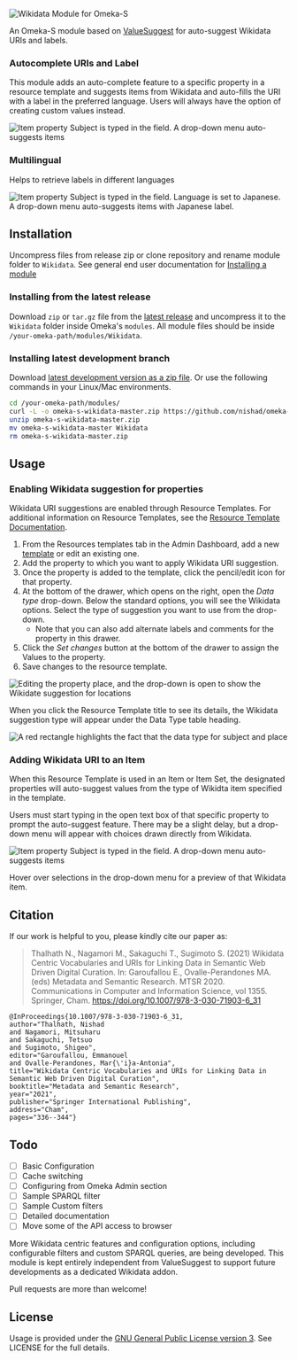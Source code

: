![Wikidata Module for Omeka-S](https://nishad.github.io/omeka-s-wikidata/docs/images/module-banner.png)

An Omeka-S module based on [ValueSuggest](https://omeka.org/s/modules/ValueSuggest/) for auto-suggest Wikidata URIs and labels.

### Autocomplete URIs and Label
This module adds an auto-complete feature to a specific property in a resource template and suggests items from Wikidata and auto-fills the URI with a label in the preferred language. Users will always have the option of creating custom values instead.

![Item property Subject is typed in the field. A drop-down menu auto-suggests items](https://nishad.github.io/omeka-s-wikidata/docs/images/demo.gif)

### Multilingual

Helps to retrieve labels in different languages

![Item property Subject is typed in the field. Language is set to Japanese. A drop-down menu auto-suggests items with Japanese label.](https://nishad.github.io/omeka-s-wikidata/docs/images/demo_ja.gif)

## Installation

Uncompress files from release zip or clone repository and rename module folder to `Wikidata`. See general end user documentation for [Installing a module](http://omeka.org/s/docs/user-manual/modules/#installing-modules)


### Installing from the latest release

Download `zip` or `tar.gz` file from the [latest release](https://github.com/nishad/omeka-s-wikidata/releases/latest) and uncompress it to the `Wikidata` folder inside Omeka's `modules`. All module files should be inside `/your-omeka-path/modules/Wikidata`.


### Installing latest development branch 

Download [latest development version as a zip file](https://github.com/nishad/omeka-s-wikidata/archive/master.zip). Or use the following commands in your Linux/Mac environments.

``` bash
cd /your-omeka-path/modules/
curl -L -o omeka-s-wikidata-master.zip https://github.com/nishad/omeka-s-wikidata/archive/master.zip
unzip omeka-s-wikidata-master.zip
mv omeka-s-wikidata-master Wikidata
rm omeka-s-wikidata-master.zip
```

## Usage

### Enabling Wikidata suggestion for properties

Wikidata URI suggestions are enabled through Resource Templates. For additional information on Resource Templates, see the [Resource Template Documentation](https://omeka.org/s/docs/user-manual/content/resource-template/).

1. From the Resources templates tab in the Admin Dashboard, add a new [template](https://omeka.org/s/docs/user-manual/content/resource-template/) or edit an existing one.
2. Add the property to which you want to apply Wikidata URI suggestion. 
3. Once the property is added to the template, click the pencil/edit icon for that property.
4. At the bottom of the drawer, which opens on the right, open the *Data type* drop-down. Below the standard options, you will see the Wikidata options. Select the type of suggestion you want to use from the drop-down.
    - Note that you can also add alternate labels and comments for the property in this drawer.
6. Click the *Set changes* button at the bottom of the drawer to assign the Values to the property. 
7. Save changes to the resource template. 


![Editing the property place, and the drop-down is open to show the Wikidate suggestion for locations](https://nishad.github.io/omeka-s-wikidata/docs/images/enable-for-properties.gif)

When you click the Resource Template title to see its details, the Wikidata suggestion type will appear under the Data Type table heading.

![A red rectangle highlights the fact that the data type for subject and place](https://nishad.github.io/omeka-s-wikidata/docs/images/resource-template.png)


### Adding Wikidata URI to an Item

When this Resource Template is used in an Item or Item Set, the designated properties will auto-suggest values from the type of Wikidta item specified in the template. 

Users must start typing in the open text box of that specific property to prompt the auto-suggest feature. There may be a slight delay, but a drop-down menu will appear with choices drawn directly from Wikidata.

![Item property Subject is typed in the field. A drop-down menu auto-suggests items](https://nishad.github.io/omeka-s-wikidata/docs/images/demo.gif)

Hover over selections in the drop-down menu for a preview of that Wikidata item.

## Citation

If our work is helpful to you, please kindly cite our paper as:

> Thalhath N., Nagamori M., Sakaguchi T., Sugimoto S. (2021) Wikidata Centric Vocabularies and URIs for Linking Data in Semantic Web Driven Digital Curation. In: Garoufallou E., Ovalle-Perandones MA. (eds) Metadata and Semantic Research. MTSR 2020. Communications in Computer and Information Science, vol 1355. Springer, Cham. https://doi.org/10.1007/978-3-030-71903-6_31


```
@InProceedings{10.1007/978-3-030-71903-6_31,
author="Thalhath, Nishad
and Nagamori, Mitsuharu
and Sakaguchi, Tetsuo
and Sugimoto, Shigeo",
editor="Garoufallou, Emmanouel
and Ovalle-Perandones, Mar{\'i}a-Antonia",
title="Wikidata Centric Vocabularies and URIs for Linking Data in Semantic Web Driven Digital Curation",
booktitle="Metadata and Semantic Research",
year="2021",
publisher="Springer International Publishing",
address="Cham",
pages="336--344"}
```


## Todo
- [ ] Basic Configuration
- [ ] Cache switching
- [ ] Configuring from Omeka Admin section
- [ ] Sample SPARQL filter
- [ ] Sample Custom filters 
- [ ] Detailed documentation
- [ ] Move some of the API access to browser

More Wikidata centric features and configuration options, including configurable filters and custom SPARQL queries, are being developed. This module is kept entirely independent from ValueSuggest to support future developments as a dedicated Wikidata addon.

Pull requests are more than welcome!

## License
Usage is provided under the [GNU General Public License version 3](https://opensource.org/licenses/GPL-3.0). See LICENSE for the full details.
